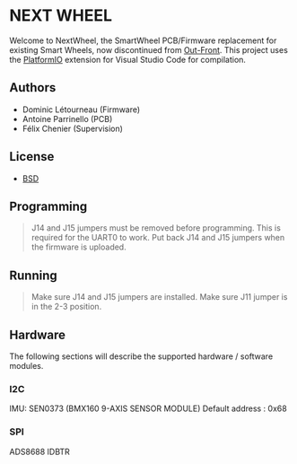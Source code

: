 # NEXT WHEEL

Welcome to NextWheel, the SmartWheel PCB/Firmware replacement for existing Smart Wheels, now discontinued from [Out-Front](https://out-front.com). This project uses the [PlatformIO](https://platformio.org/) extension for Visual Studio Code for compilation.

## Authors

* Dominic Létourneau (Firmware)
* Antoine Parrinello (PCB)
* Félix Chenier (Supervision)

## License

* [BSD](https://opensource.org/licenses/BSD-3-Clause#:~:text=3.,without%20specific%20prior%20written%20permission.)

## Programming

> J14 and J15 jumpers must be removed before programming. This is required for the UART0 to work.
> Put back J14 and J15 jumpers when the firmware is uploaded.

## Running

> Make sure J14 and J15 jumpers are installed.
> Make sure J11 jumper is in the 2-3 position.

## Hardware

The following sections will describe the supported hardware / software modules.

### I2C

IMU: SEN0373 (BMX160 9-AXIS SENSOR MODULE)
Default address : 0x68

### SPI

ADS8688  IDBTR


